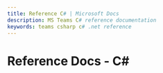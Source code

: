 ```yaml
---
title: Reference C# | Microsoft Docs
description: MS Teams C# reference documentation
keywords: teams csharp c# .net reference
---
```


# Reference Docs - C#
